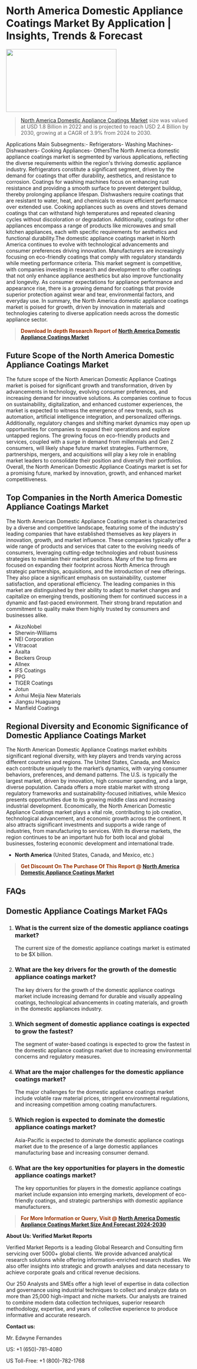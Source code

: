 <p><h1>North America Domestic Appliance Coatings Market By Application | Insights, Trends & Forecast</h1><p><img class="aligncenter size-medium wp-image-105565" src="https://ffe5etoiles.com/wp-content/uploads/2025/01/MST7-300x171.png" alt="" width="300" height="171" /></p><blockquote><p><a href="https://www.verifiedmarketreports.com/download-sample/?rid=640466&utm_source=Github-NA&utm_medium=377" target="_blank">North America Domestic Appliance Coatings Market</a> size was valued at USD 1.8 Billion in 2022 and is projected to reach USD 2.4 Billion by 2030, growing at a CAGR of 3.9% from 2024 to 2030.</p></blockquote>Applications Main Subsegments:- Refrigerators- Washing Machines- Dishwashers- Cooking Appliances- OthersThe North America domestic appliance coatings market is segmented by various applications, reflecting the diverse requirements within the region's thriving domestic appliance industry. Refrigerators constitute a significant segment, driven by the demand for coatings that offer durability, aesthetics, and resistance to corrosion. Coatings for washing machines focus on enhancing rust resistance and providing a smooth surface to prevent detergent buildup, thereby prolonging appliance lifespan. Dishwashers require coatings that are resistant to water, heat, and chemicals to ensure efficient performance over extended use. Cooking appliances such as ovens and stoves demand coatings that can withstand high temperatures and repeated cleaning cycles without discoloration or degradation. Additionally, coatings for other appliances encompass a range of products like microwaves and small kitchen appliances, each with specific requirements for aesthetics and functional durability.The domestic appliance coatings market in North America continues to evolve with technological advancements and consumer preferences driving innovation. Manufacturers are increasingly focusing on eco-friendly coatings that comply with regulatory standards while meeting performance criteria. This market segment is competitive, with companies investing in research and development to offer coatings that not only enhance appliance aesthetics but also improve functionality and longevity. As consumer expectations for appliance performance and appearance rise, there is a growing demand for coatings that provide superior protection against wear and tear, environmental factors, and everyday use. In summary, the North America domestic appliance coatings market is poised for growth, driven by innovation in materials and technologies catering to diverse application needs across the domestic appliance sector.</p><blockquote><p><span style="color: #993300;"><strong>Download In depth Research Report of <a href="https://www.verifiedmarketreports.com/download-sample/?rid=640466&utm_source=Github-NA&utm_medium=377">North America Domestic Appliance Coatings Market</a></strong></span></p></blockquote><h2>Future Scope of the North America Domestic Appliance Coatings Market</h2><p>The future scope of the North American Domestic Appliance Coatings market is poised for significant growth and transformation, driven by advancements in technology, evolving consumer preferences, and increasing demand for innovative solutions. As companies continue to focus on sustainability, digitalization, and enhanced customer experiences, the market is expected to witness the emergence of new trends, such as automation, artificial intelligence integration, and personalized offerings. Additionally, regulatory changes and shifting market dynamics may open up opportunities for companies to expand their operations and explore untapped regions. The growing focus on eco-friendly products and services, coupled with a surge in demand from millennials and Gen Z consumers, will likely shape future market strategies. Furthermore, partnerships, mergers, and acquisitions will play a key role in enabling market leaders to consolidate their position and diversify their portfolios. Overall, the North American Domestic Appliance Coatings market is set for a promising future, marked by innovation, growth, and enhanced market competitiveness.</p><h2>Top Companies in the North America Domestic Appliance Coatings Market</h2><p>The North American Domestic Appliance Coatings market is characterized by a diverse and competitive landscape, featuring some of the industry's leading companies that have established themselves as key players in innovation, growth, and market influence. These companies typically offer a wide range of products and services that cater to the evolving needs of consumers, leveraging cutting-edge technologies and robust business strategies to maintain their market positions. Many of the top firms are focused on expanding their footprint across North America through strategic partnerships, acquisitions, and the introduction of new offerings. They also place a significant emphasis on sustainability, customer satisfaction, and operational efficiency. The leading companies in this market are distinguished by their ability to adapt to market changes and capitalize on emerging trends, positioning them for continued success in a dynamic and fast-paced environment. Their strong brand reputation and commitment to quality make them highly trusted by consumers and businesses alike.</p><p><ul><li>AkzoNobel </li><li> Sherwin-Williams </li><li> NEI Corporation </li><li> Vitracoat </li><li> Axalta </li><li> Beckers Group </li><li> Allnex </li><li> IFS Coatings </li><li> PPG </li><li> TIGER Coatings </li><li> Jotun </li><li> Anhui Meijia New Materials </li><li> Jiangsu Huaguang </li><li> Manfield Coatings</li></ul></p><h2>Regional Diversity and Economic Significance of Domestic Appliance Coatings Market</h2><p>The North American Domestic Appliance Coatings market exhibits significant regional diversity, with key players and trends varying across different countries and regions. The United States, Canada, and Mexico each contribute uniquely to the market’s dynamics, with varying consumer behaviors, preferences, and demand patterns. The U.S. is typically the largest market, driven by innovation, high consumer spending, and a large, diverse population. Canada offers a more stable market with strong regulatory frameworks and sustainability-focused initiatives, while Mexico presents opportunities due to its growing middle class and increasing industrial development. Economically, the North American Domestic Appliance Coatings market plays a vital role, contributing to job creation, technological advancement, and economic growth across the continent. It also attracts significant investments and supports a wide range of industries, from manufacturing to services. With its diverse markets, the region continues to be an important hub for both local and global businesses, fostering economic development and international trade.</p><ul> <li><strong>North America</strong> (United States, Canada, and Mexico, etc.)</li></ul><blockquote><p><span style="color: #993300;"><strong>Get Discount On The Purchase Of This Report @ <a href="https://www.verifiedmarketreports.com/ask-for-discount/?rid=640466&utm_source=Github-NA&utm_medium=377">North America Domestic Appliance Coatings Market</a></strong></span></p></blockquote><h2>FAQs</h2><p><h2>Domestic Appliance Coatings Market FAQs</h1><ol> <li> <h3>What is the current size of the domestic appliance coatings market?</div><div></h3> <p>The current size of the domestic appliance coatings market is estimated to be $X billion.</p> </li> <li> <h3>What are the key drivers for the growth of the domestic appliance coatings market?</div><div></h3> <p>The key drivers for the growth of the domestic appliance coatings market include increasing demand for durable and visually appealing coatings, technological advancements in coating materials, and growth in the domestic appliances industry.</p> </li> <li> <h3>Which segment of domestic appliance coatings is expected to grow the fastest?</div><div></h3> <p>The segment of water-based coatings is expected to grow the fastest in the domestic appliance coatings market due to increasing environmental concerns and regulatory measures.</p> </li> <li> <h3>What are the major challenges for the domestic appliance coatings market?</div><div></h3> <p>The major challenges for the domestic appliance coatings market include volatile raw material prices, stringent environmental regulations, and increasing competition among coating manufacturers.</p> </li> <li> <h3>Which region is expected to dominate the domestic appliance coatings market?</div><div></h3> <p>Asia-Pacific is expected to dominate the domestic appliance coatings market due to the presence of a large domestic appliances manufacturing base and increasing consumer demand.</p> </li> <li> <h3>What are the key opportunities for players in the domestic appliance coatings market?</div><div></h3> <p>The key opportunities for players in the domestic appliance coatings market include expansion into emerging markets, development of eco-friendly coatings, and strategic partnerships with domestic appliance manufacturers.</p> </li></ol></body></html></p><blockquote><p><span style="color: #993300;"><strong>For More Information or Query, Visit @ <a href="https://www.verifiedmarketreports.com/product/domestic-appliance-coatings-market/">North America Domestic Appliance Coatings Market Size And Forecast 2024-2030</a></strong></span></p></blockquote><p><strong>About Us: Verified Market Reports</strong></p><p>Verified Market Reports is a leading Global Research and Consulting firm servicing over 5000+ global clients. We provide advanced analytical research solutions while offering information-enriched research studies. We also offer insights into strategic and growth analyses and data necessary to achieve corporate goals and critical revenue decisions.</p><p>Our 250 Analysts and SMEs offer a high level of expertise in data collection and governance using industrial techniques to collect and analyze data on more than 25,000 high-impact and niche markets. Our analysts are trained to combine modern data collection techniques, superior research methodology, expertise, and years of collective experience to produce informative and accurate research.</p><p><strong>Contact us:</strong></p><p>Mr. Edwyne Fernandes</p><p>US: +1 (650)-781-4080</p><p>US Toll-Free: +1 (800)-782-1768</p>
